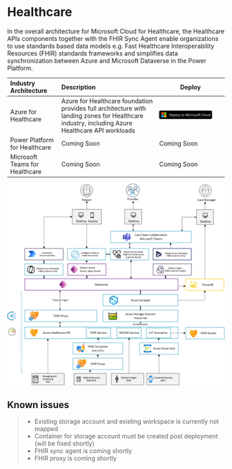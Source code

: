 # Healthcare

In the overall architecture for Microsoft Cloud for Healthcare, the Healthcare APIs components together with the FHIR Sync Agent enable organizations to use standards based data models e.g. Fast Healthcare Interoperability Resources (FHIR) standards frameworks and simplifies data synchronization between Azure and Microsoft Dataverse in the Power Platform.

| Industry Architecture | Description | Deploy |
|:----------------------|:------------|--------|
| Azure for Healthcare | Azure for Healthcare foundation  provides full architecture with landing zones for Healthcare industry, including Azure Healthcare API workloads |[![Deploy To Microsoft Cloud](../docs/deploytomicrosoftcloud.svg)](https://portal.azure.com/#blade/Microsoft_Azure_CreateUIDef/CustomDeploymentBlade/uri/https%3A%2F%2Fraw.githubusercontent.com%2FMicrosoft%2Findustry%2Fmain%2Fhealthcare%2Fri%2FhealthArm.json/uiFormDefinitionUri/https%3A%2F%2Fraw.githubusercontent.com%2FMicrosoft%2Findustry%2Fmain%2Fhealthcare%2Fri%2Fhealth-portal.json)
| Power Platform for Healthcare | Coming Soon | Coming Soon
| Microsoft Teams for Healthcare | Coming Soon | Coming Soon

![Healthcare Industry Reference Architecture](./docs/mc4h-reference-architecture.png)

## Known issues

> - Existing storage account and existing workspace is currently not mapped
> - Container for storage account must be created post deployment (will be fixed shortly)
> - FHIR sync agent is coming shortly
> - FHIR proxy is coming shortly
